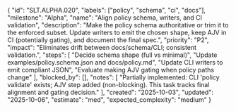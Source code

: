 {
  "id": "SLT.ALPHA.020",
  "labels": ["policy", "schema", "ci", "docs"],
  "milestone": "Alpha",
  "name": "Align policy schema, writers, and CI validation",
  "description": "Make the policy schema authoritative or trim it to the enforced subset. Update writers to emit the chosen shape, keep AJV in CI (potentially gating), and document the final spec.",
  "priority": "P2",
  "impact": "Eliminates drift between docs/schema/CLI; consistent validation.",
  "steps": [
    "Decide schema shape (full vs minimal)",
    "Update examples/policy.schema.json and docs/policy.md",
    "Update CLI writers to emit compliant JSON",
    "Evaluate making AJV gating when policy paths change"
  ],
  "blocked_by": [],
  "notes": [
    "Partially implemented: CLI 'policy validate' exists; AJV step added (non-blocking). This task tracks final alignment and gating decision."
  ],
  "created": "2025-10-03",
  "updated": "2025-10-06",
  "estimate": "med",
  "expected_complexity": "medium"
}

